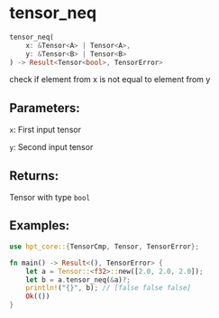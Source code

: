 # tensor_neq
```rust
tensor_neq(
    x: &Tensor<A> | Tensor<A>, 
    y: &Tensor<B> | Tensor<B>
) -> Result<Tensor<bool>, TensorError>
```
check if element from x is not equal to element from y

## Parameters:
`x`: First input tensor

`y`: Second input tensor

## Returns:
Tensor with type `bool`

## Examples:
```rust
use hpt_core::{TensorCmp, Tensor, TensorError};

fn main() -> Result<(), TensorError> {
    let a = Tensor::<f32>::new([2.0, 2.0, 2.0]);
    let b = a.tensor_neq(&a)?;
    println!("{}", b); // [false false false]
    Ok(())
}
```